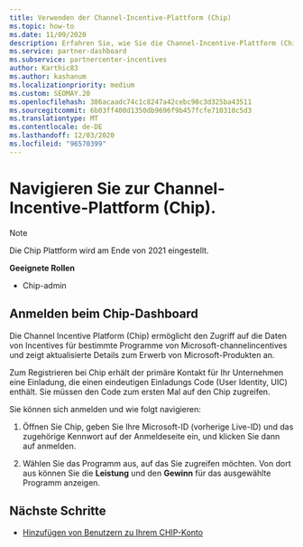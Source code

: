```yaml
---
title: Verwenden der Channel-Incentive-Plattform (Chip)
ms.topic: how-to
ms.date: 11/09/2020
description: Erfahren Sie, wie Sie die Channel-Incentive-Plattform (Chip) für ihre Anreize verwenden können. Beachten Sie, dass diese Plattform am Ende von 2021 eingestellt wird.
ms.service: partner-dashboard
ms.subservice: partnercenter-incentives
author: Karthic83
ms.author: kashanum
ms.localizationpriority: medium
ms.custom: SEOMAY.20
ms.openlocfilehash: 386acaadc74c1c8247a42cebc98c3d325ba43511
ms.sourcegitcommit: 6b03ff400d1350db9696f9b457fcfe710310c5d3
ms.translationtype: MT
ms.contentlocale: de-DE
ms.lasthandoff: 12/03/2020
ms.locfileid: "96570399"
---
```

# <a name="navigate-the-channel-incentives-platform-chip"></a>Navigieren Sie zur Channel-Incentive-Plattform (Chip).

>[!NOTE]
>Die Chip Plattform wird am Ende von 2021 eingestellt.

**Geeignete Rollen**

- Chip-admin

## <a name="sign-into-the-chip-dashboard"></a>Anmelden beim Chip-Dashboard

Die Channel Incentive Platform (Chip) ermöglicht den Zugriff auf die Daten von Incentives für bestimmte Programme von Microsoft-channelincentives und zeigt aktualisierte Details zum Erwerb von Microsoft-Produkten an.

Zum Registrieren bei Chip erhält der primäre Kontakt für Ihr Unternehmen eine Einladung, die einen eindeutigen Einladungs Code (User Identity, UIC) enthält. Sie müssen den Code zum ersten Mal auf den Chip zugreifen.


Sie können sich anmelden und wie folgt navigieren:

1. Öffnen Sie Chip, geben Sie Ihre Microsoft-ID (vorherige Live-ID) und das zugehörige Kennwort auf der Anmeldeseite ein, und klicken Sie dann auf anmelden.
 
1. Wählen Sie das Programm aus, auf das Sie zugreifen möchten.
Von dort aus können Sie die **Leistung** und den **Gewinn** für das ausgewählte Programm anzeigen. 

## <a name="next-steps"></a>Nächste Schritte

- [Hinzufügen von Benutzern zu Ihrem CHIP-Konto](chip-users.md)